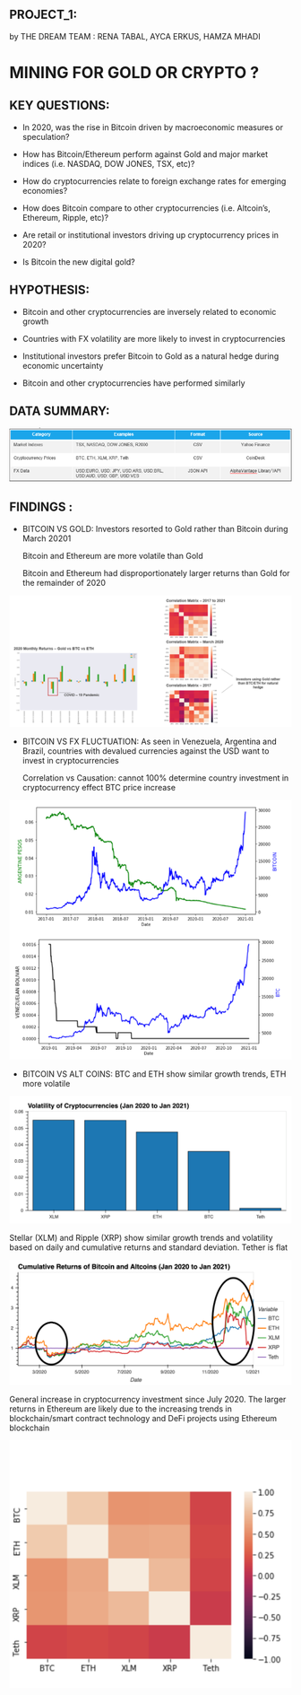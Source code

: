 ## PROJECT_1:
by THE DREAM TEAM : RENA TABAL, AYCA ERKUS, HAMZA MHADI


# MINING FOR GOLD OR CRYPTO ?


## KEY QUESTIONS:

- In 2020, was the rise in Bitcoin driven by macroeconomic measures or speculation?

- How has Bitcoin/Ethereum perform against Gold and major market indices (i.e. NASDAQ, DOW JONES, TSX, etc)? 

- How do cryptocurrencies relate to foreign exchange rates for emerging economies? 

- How does Bitcoin compare to other cryptocurrencies (i.e. Altcoin’s, Ethereum, Ripple, etc)?

- Are retail or institutional investors driving up cryptocurrency prices in 2020? 

- Is Bitcoin the new digital gold?  


## HYPOTHESIS: 
- Bitcoin and other cryptocurrencies are inversely related to economic growth

- Countries with FX volatility are more likely to invest in cryptocurrencies 

- Institutional investors prefer Bitcoin to Gold as a natural hedge during economic uncertainty 

- Bitcoin and other cryptocurrencies have performed similarly 

## DATA SUMMARY:

![data_summary](https://github.com/hmhadi/Project_1/blob/a_analysis_1/images/data_summary.png?raw=true)


## FINDINGS :

- BITCOIN VS GOLD:
  Investors resorted to Gold rather than Bitcoin during March 20201
  
  Bitcoin and Ethereum are more volatile than Gold 

  Bitcoin and Ethereum had disproportionately larger returns than Gold for the remainder of 2020 

![crypto_gold](https://github.com/hmhadi/Project_1/blob/a_analysis_1/images/crypto_vs_gold.png?raw=true)


- BITCOIN VS FX FLUCTUATION:
  As seen in Venezuela, Argentina and Brazil, countries with devalued currencies against the USD want to invest in cryptocurrencies

  Correlation vs Causation: cannot 100% determine country investment in cryptocurrency effect BTC price increase

![forex](https://github.com/hmhadi/Project_1/blob/a_analysis_1/images/crypto_vs_fx.png?raw=true)


- BITCOIN VS ALT COINS:
  BTC and ETH show similar growth trends, ETH more volatile 

![altcoin_volatility](https://github.com/hmhadi/Project_1/blob/a_analysis_1/images/btc_vs_altcoin_2.png?raw=true)

  Stellar (XLM) and Ripple (XRP) show similar growth trends and volatility based on daily and cumulative returns and standard deviation. Tether is flat 

![altcoin_creturn](https://github.com/hmhadi/Project_1/blob/a_analysis_1/images/btc_vs_altcoin.png?raw=true)

  General increase in cryptocurrency investment since July 2020. The larger returns in Ethereum are likely due to the increasing trends in blockchain/smart contract technology   and DeFi projects using Ethereum blockchain

![altcoin](https://github.com/hmhadi/Project_1/blob/a_analysis_1/images/btc_vs_altcoin_3.png?raw=true)


